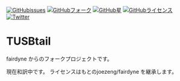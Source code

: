[![GitHubissues](https://img.shields.io/github/issues/TUSB/TUSBtail.svg)](https://github.com/TUSB/TUSBtail/issues)
[![GitHubフォーク](https://img.shields.io/github/forks/TUSB/TUSBtail.svg)](https://github.com/TUSB/TUSBtail/network)
[![GitHub星](https://img.shields.io/github/stars/TUSB/TUSBtail.svg)](https://github.com/TUSB/TUSBtail/stargazers)
[![GitHubライセンス](https://img.shields.io/github/license/TUSB/TUSBtail.svg)](https://github.com/TUSB/TUSBtail)
[![Twitter](https://img.shields.io/twitter/url/https/github.com/TUSB/TUSBtail.svg?style=social)](https://twitter.com/intent/tweet?text=Wow:&url=https%3A%2F%2Fgithub.com%2FTUSB%2FTUSBtail)
# TUSBtail
fairdyne からのフォークプロジェクトです。

現在和訳中です。
ライセンスはもとのjoezeng/fairdyne を継承します。 
